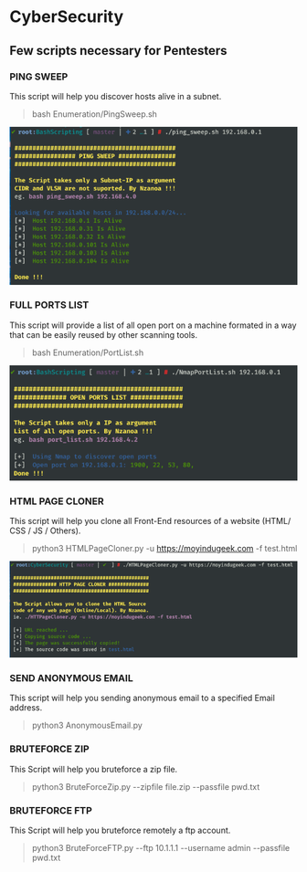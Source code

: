 # CyberSecurity
## Few scripts necessary for Pentesters

### PING SWEEP
This script will help you discover hosts alive in a subnet.

> bash Enumeration/PingSweep.sh

![Ping Sweep Screenshot](images/ping_sweep.png)

### FULL PORTS LIST
This script will provide a list of all open port on a machine formated in a way that can be easily reused by other scanning tools.

> bash Enumeration/PortList.sh

![Port List Screenshot](images/port_list.png)


### HTML PAGE CLONER
This script will help you clone all Front-End resources of a website (HTML/ CSS / JS / Others).

> python3  HTMLPageCloner.py -u https://moyindugeek.com -f test.html

![HTTP Page Cloner](images/htmlpagecloner.png)

### SEND ANONYMOUS EMAIL
This script will help you sending anonymous email to a specified Email address.

> python3 AnonymousEmail.py

### BRUTEFORCE ZIP
This Script will help you bruteforce a zip file.

> python3 BruteForceZip.py --zipfile file.zip --passfile pwd.txt

### BRUTEFORCE FTP
This Script will help you bruteforce remotely a ftp account.

> python3 BruteForceFTP.py --ftp 10.1.1.1 --username admin --passfile pwd.txt
